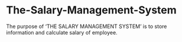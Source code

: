 # The-Salary-Management-System
The purpose of ‘THE SALARY MANAGEMENT SYSTEM’ is to store  information and calculate salary of employee.


